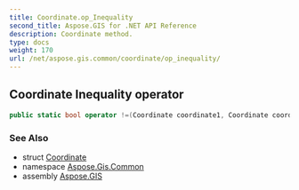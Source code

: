 ```yaml
---
title: Coordinate.op_Inequality
second_title: Aspose.GIS for .NET API Reference
description: Coordinate method. 
type: docs
weight: 170
url: /net/aspose.gis.common/coordinate/op_inequality/
---
```

## Coordinate Inequality operator

```csharp
public static bool operator !=(Coordinate coordinate1, Coordinate coordinate2)
```

### See Also

* struct [Coordinate](../)
* namespace [Aspose.Gis.Common](../../coordinate/)
* assembly [Aspose.GIS](../../../)



